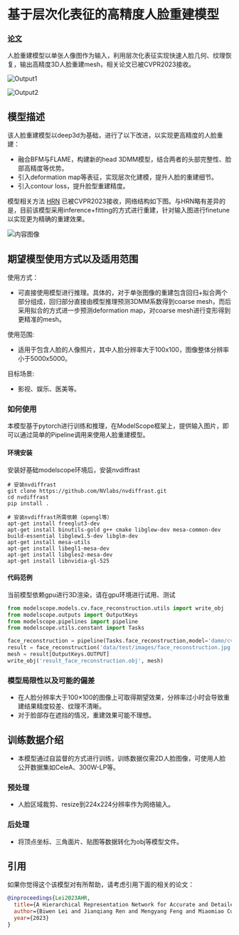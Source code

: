
# 基于层次化表征的高精度人脸重建模型

### [论文](https://arxiv.org/abs/2302.14434)

人脸重建模型以单张人像图作为输入，利用层次化表征实现快速人脸几何、纹理恢复，输出高精度3D人脸重建mesh，相关论文已被CVPR2023接收。


![Output1](results/result_1.gif)

![Output2](results/result_2.jpg)

## 模型描述

该人脸重建模型以deep3d为基础，进行了以下改进，以实现更高精度的人脸重建：
- 融合BFM与FLAME，构建新的head 3DMM模型，结合两者的头部完整性、脸部高精度等优势。
- 引入deformation map等表征，实现层次化建模，提升人脸的重建细节。
- 引入contour loss，提升脸型重建精度。

模型相关方法 [HRN](https://arxiv.org/abs/2302.14434) 已被CVPR2023接收，网络结构如下图。与HRN略有差异的是，目前该模型采用inference+fitting的方式进行重建，针对输入图进行finetune以实现更为精确的重建效果。

![内容图像](assets/HRN_framework.jpg)

## 期望模型使用方式以及适用范围

使用方式：
- 可直接使用模型进行推理。具体的，对于单张图像的重建包含回归+拟合两个部分组成，回归部分直接由模型推理预测3DMM系数得到coarse mesh，而后采用拟合的方式进一步预测deformation map，对coarse mesh进行变形得到更精准的mesh。

使用范围:
- 适用于包含人脸的人像照片，其中人脸分辨率大于100x100，图像整体分辨率小于5000x5000。

目标场景:
- 影视、娱乐、医美等。

### 如何使用

本模型基于pytorch进行训练和推理，在ModelScope框架上，提供输入图片，即可以通过简单的Pipeline调用来使用人脸重建模型。

#### 环境安装
安装好基础modelscope环境后，安装nvdiffrast
```
# 安装nvdiffrast
git clone https://github.com/NVlabs/nvdiffrast.git
cd nvdiffrast
pip install .

# 安装nvdiffrast所需依赖（opengl等）
apt-get install freeglut3-dev
apt-get install binutils-gold g++ cmake libglew-dev mesa-common-dev build-essential libglew1.5-dev libglm-dev
apt-get install mesa-utils
apt-get install libegl1-mesa-dev 
apt-get install libgles2-mesa-dev
apt-get install libnvidia-gl-525
```

#### 代码范例
当前模型依赖gpu进行3D渲染，请在gpu环境进行试用、测试
```python
from modelscope.models.cv.face_reconstruction.utils import write_obj
from modelscope.outputs import OutputKeys
from modelscope.pipelines import pipeline
from modelscope.utils.constant import Tasks

face_reconstruction = pipeline(Tasks.face_reconstruction,model='damo/cv_resnet50_face-reconstruction')
result = face_reconstruction('data/test/images/face_reconstruction.jpg')
mesh = result[OutputKeys.OUTPUT]
write_obj('result_face_reconstruction.obj', mesh)
```

### 模型局限性以及可能的偏差
- 在人脸分辨率大于100×100的图像上可取得期望效果，分辨率过小时会导致重建结果精度较差、纹理不清晰。
- 对于脸部存在遮挡的情况，重建效果可能不理想。

## 训练数据介绍
- 本模型通过自监督的方式进行训练，训练数据仅需2D人脸图像，可使用人脸公开数据集如CeleA、300W-LP等。

### 预处理
- 人脸区域裁剪、resize到224x224分辨率作为网络输入。

### 后处理
- 将顶点坐标、三角面片、贴图等数据转化为obj等模型文件。

## 引用
如果你觉得这个该模型对有所帮助，请考虑引用下面的相关的论文：

```BibTeX
@inproceedings{Lei2023AHR,
  title={A Hierarchical Representation Network for Accurate and Detailed Face Reconstruction from In-The-Wild Images},
  author={Biwen Lei and Jianqiang Ren and Mengyang Feng and Miaomiao Cui and Xuansong Xie},
  year={2023}
}
```
